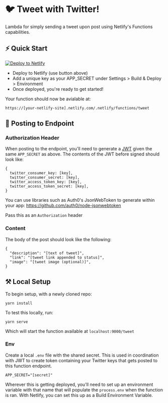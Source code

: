 # 🐦 Tweet with Twitter!

Lambda for simply sending a tweet upon post using Netlify's Functions capabilities.

## ⚡ Quick Start

[![Deploy to Netlify](https://www.netlify.com/img/deploy/button.svg)](https://app.netlify.com/start/deploy?repository=https://github.com/colbyfayock/tweet)

* Deploy to Netlify (use button above)
* Add a unique key as your APP_SECRET under Settings > Build & Deploy > Environment
* Once deployed, you're ready to get started!

Your function should now be avialable at:

```
https://[your-netlify-site].netlify.com/.netlify/functions/tweet
```

## 🚀 Posting to Endpoint

### Authorization Header
When posting to the endpoint, you'll need to generate a [JWT](https://jwt.io/) given the same `APP_SECRET` as above. The contents of the JWT before signed should look like:
```
{
  twitter_consumer_key: [key],
  twitter_consumer_secret: [key],
  twitter_access_token_key: [key],
  twitter_access_token_secret: [key],
}
```

You can use libraries such as Auth0's JsonWebToken to generate within your app: https://github.com/auth0/node-jsonwebtoken

Pass this as an `Authorization` header

### Content
The body of the post should look like the following:
```
{
  "description": "[text of tweet]",
  "link": "[tweet link appended to status]",
  "image": "[tweet image (optional)]",
}
```

## ⚒️ Local Setup

To begin setup, with a newly cloned repo:

```
yarn install
```

To test this locally, run:

```
yarn serve
```

Which will start the function available at `localhost:9000/tweet`

### Env
Create a local `.env` file with the shared secret. This is used in coordination with JWT to create token containing your Twitter keys that gets posted to this function endpoint.

```
APP_SECRET="[secret]"
```

Wherever this is getting deployed, you'll need to set up an environment variable with that name that will populate the `process.env` when the function is ran. With Netlify, you can set this up as a Build Environment Variable.
